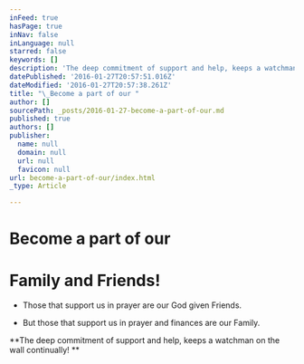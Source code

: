 ```yaml
---
inFeed: true
hasPage: true
inNav: false
inLanguage: null
starred: false
keywords: []
description: 'The deep commitment of support and help, keeps a watchman on the wall continually!  '
datePublished: '2016-01-27T20:57:51.016Z'
dateModified: '2016-01-27T20:57:38.261Z'
title: "\_Become a part of our "
author: []
sourcePath: _posts/2016-01-27-become-a-part-of-our.md
published: true
authors: []
publisher:
  name: null
  domain: null
  url: null
  favicon: null
url: become-a-part-of-our/index.html
_type: Article

---
```

# Become a part of our 

# Family and Friends!

* Those that support us in prayer are our God given Friends. 

* But those that support us in prayer and finances are our Family. 

**The deep commitment of support and help, keeps a watchman on the wall continually!  **